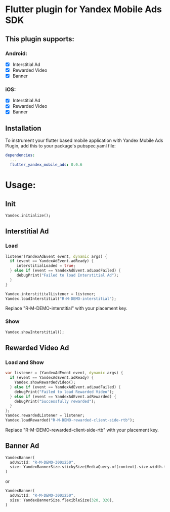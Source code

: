 # Flutter plugin for Yandex Mobile Ads SDK

## This plugin supports:

### Android:
- [x] Interstitial Ad
- [x] Rewarded Video
- [x] Banner

### iOS:
- [x] Interstitial Ad
- [x] Rewarded Video
- [x] Banner

## Installation

To instrument your flutter based mobile application with Yandex Mobile Ads Plugin, add this to your package's pubspec.yaml file:

```yaml
dependencies:
  ...
  flutter_yandex_mobile_ads: 0.0.6
```

# Usage:

## Init
```dart
Yandex.initialize();
```

## Interstitial Ad

### Load
```dart
listener(YandexAdEvent event, dynamic args) {
  if (event == YandexAdEvent.adReady) {
     interstitialLoaded = true;
  } else if (event == YandexAdEvent.adLoadFailed) {
     debugPrint("Failed to load Interstitial Ad");
  }
}

Yandex.interstititalListener = listener;
Yandex.loadInterstitial("R-M-DEMO-interstitial");
```

Replace "R-M-DEMO-interstitial" with your placement key.

### Show
```dart
Yandex.showInterstitial();
```

## Rewarded Video Ad

### Load and Show
```dart
var listener = (YandexAdEvent event, dynamic args) {
  if (event == YandexAdEvent.adReady) {
    Yandex.showRewardedVideo();
  } else if (event == YandexAdEvent.adLoadFailed) {
    debugPrint("Failed to load Rewarded Video");
  } else if (event == YandexAdEvent.adRewarded) {
    debugPrint("Successfully rewarded");
  }
};
Yandex.rewardedListener = listener;
Yandex.loadRewarded("R-M-DEMO-rewarded-client-side-rtb");
```
Replace "R-M-DEMO-rewarded-client-side-rtb" with your placement key.

## Banner Ad

```dart
YandexBanner(
  adUnitId: "R-M-DEMO-300x250",
  size: YandexBannerSize.stickySize(MediaQuery.of(context).size.width.toInt()),
)
```
or
```dart
YandexBanner(
  adUnitId: "R-M-DEMO-300x250",
  size: YandexBannerSize.flexibleSize(320, 320),
)
```
